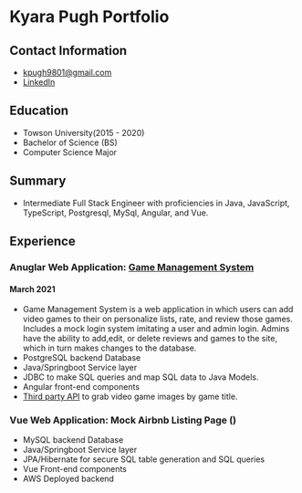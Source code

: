 # Kyara Pugh Portfolio

## Contact Information
* kpugh9801@gmail.com
* [LinkedIn](https://www.linkedin.com/in/kyara-pugh-46b56616b/)

## Education
* Towson University(2015 - 2020)
* Bachelor of Science (BS)
* Computer Science Major

## Summary
* Intermediate Full Stack Engineer with proficiencies in Java, JavaScript, TypeScript, Postgresql, MySql, Angular, and Vue. 

## Experience

### Anuglar Web Application: [Game Management System](https://github.com/kpugh97/game-management-repo)
#### March 2021
* Game Management System is a web application in which users can add video games to their on personalize lists, rate, and review those games. Includes a mock login system imitating a user and admin login. Admins have the ability to add,edit, or delete reviews and games to the site, which in turn makes changes to the database.
* PostgreSQL backend Database
* Java/Springboot Service layer
* JDBC to make SQL queries and map SQL data to Java Models.
* Angular front-end components
* [Third party API](https://www.giantbomb.com/forums/api-developers-3017/giantbomb-api-feature-requests-389137/) to grab video game images by game title.

### Vue Web Application: Mock Airbnb Listing Page ()
* MySQL backend Database
* Java/Springboot Service layer
* JPA/Hibernate for secure SQL table generation and SQL queries
* Vue Front-end components
* AWS Deployed backend
